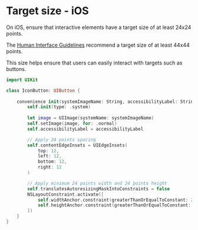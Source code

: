 # Target size - iOS

On iOS, ensure that interactive elements have a target size of at least 24x24 points.

The [Human Interface Guidelines](https://developer.apple.com/design/human-interface-guidelines/buttons#Best-practices) recommend a target size of at least 44x44 points.

This size helps ensure that users can easily interact with targets such as buttons.

```swift
import UIKit

class IconButton: UIButton {
    
    convenience init(systemImageName: String, accessibilityLabel: String) {
        self.init(type: .system)
        
        let image = UIImage(systemName: systemImageName)
        self.setImage(image, for: .normal)
        self.accessibilityLabel = accessibilityLabel

        // Apply 24 points spacing
        self.contentEdgeInsets = UIEdgeInsets(
            top: 12,
            left: 12,
            bottom: 12,
            right: 12
        )

        // Apply minimum 24 points width and 24 points height
        self.translatesAutoresizingMaskIntoConstraints = false
        NSLayoutConstraint.activate([
            self.widthAnchor.constraint(greaterThanOrEqualToConstant: 24),
            self.heightAnchor.constraint(greaterThanOrEqualToConstant: 24)
        ])
    }
}
```
